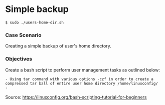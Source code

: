 # Simple backup

`$ sudo ./users-home-dir.sh`

### Case Scenario
Creating a simple backup of user's home directory.

### Objectives
Create a bash script to perform user management tasks as outlined below:

    - Using tar command with various options -czf in order to create a compressed tar ball of entire user home directory /home/linuxconfig/
    - 


Source: https://linuxconfig.org/bash-scripting-tutorial-for-beginners